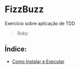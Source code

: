 # FizzBuzz

Exercício sobre aplicação de TDD

> Ruby

## Índice:

 - [Como Instalar e Executar](documentation/INSTALLATION.md)
